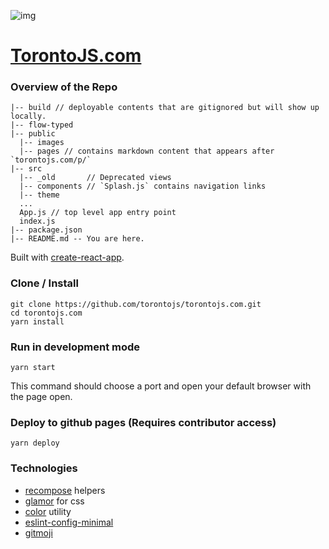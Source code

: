 ![img](public/images/apple-icon-180x180.png)

# **[TorontoJS.com](http://torontojs.com/)**

### Overview of the Repo

```
|-- build // deployable contents that are gitignored but will show up locally.
|-- flow-typed
|-- public
  |-- images
  |-- pages // contains markdown content that appears after `torontojs.com/p/`
|-- src
  |-- _old       // Deprecated views 
  |-- components // `Splash.js` contains navigation links
  |-- theme
  ...
  App.js // top level app entry point
  index.js
|-- package.json
|-- README.md -- You are here.
```

Built with [create-react-app](https://github.com/facebookincubator/create-react-app).

### Clone / Install

```
git clone https://github.com/torontojs/torontojs.com.git
cd torontojs.com
yarn install
```

### Run in development mode

```
yarn start
```

This command should choose a port and open your default browser with the page open.

### Deploy to github pages (Requires contributor access)

```
yarn deploy
```

### Technologies

- [recompose](https://github.com/acdlite/recompose) helpers
- [glamor](https://github.com/threepointone/glamor) for css
- [color](https://github.com/Qix-/color) utility
- [eslint-config-minimal](https://github.com/alex-wilmer/eslint-config-minimal)
- [gitmoji](https://gitmoji.carloscuesta.me/)
